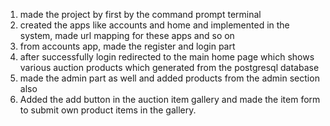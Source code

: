 1. made the project by first by the command prompt terminal
2. created the apps like accounts and home and implemented in the system, made url mapping for these apps and so on
3. from accounts app, made the register and login part 
4. after successfully login redirected to the main home page which shows various auction products which generated from the postgresql database
5. made the admin part as well and added products from the admin section also
6. Added the add button in the auction item gallery and made the item form to submit own product items in the gallery.
